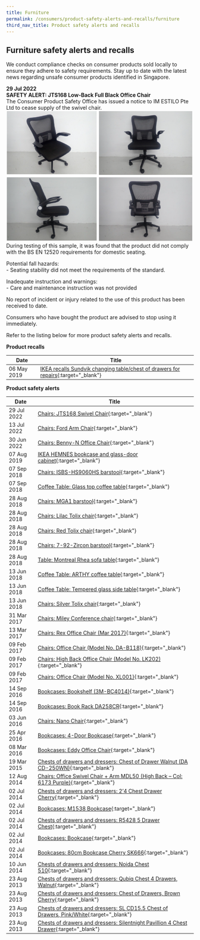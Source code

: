 ```yaml
---
title: Furniture
permalink: /consumers/product-safety-alerts-and-recalls/furniture
third_nav_title: Product safety alerts and recalls
---
```

## Furniture safety alerts and recalls
We conduct compliance checks on consumer products sold locally to ensure they adhere to safety requirements. Stay up to date with the latest news regarding unsafe consumer products identified in Singapore.

**29 Jul 2022**<br>
**SAFETY ALERT: JTS168 Low-Back Full Black Office Chair**<br>
The Consumer Product Safety Office has issued a notice to IM ESTILO Pte Ltd to cease supply of the swivel chair.
<img src="/images/product-safety-alerts-and-recalls/furniture/jts168-chair.png" alt="JTS168 Swivel Chair" style="width:500px;height:350px;"><br>
During testing of this sample, it was found that the product did not comply with the BS EN 12520 requirements for domestic seating.

Potential fall hazards:<br>
	- Seating stability did not meet the requirements of the standard.

Inadequate instruction and warnings:<br>
	- Care and maintenance instruction was not provided<br>

No report of incident or injury related to the use of this product has been received to date.

Consumers who have bought the product are advised to stop using it immediately.

Refer to the listing below for more product safety alerts and recalls.

**Product recalls**

|Date|Title|
|---|---|
|06 May 2019|[IKEA recalls Sundvik changing table/chest of drawers for repairs](/files/product-safety-alerts-and-recalls/furniture/furniture-recall-2019-05-06-ikea-recalls-sundvik-changing-table-chest-of-drawers-for-repairs.pdf){:target="_blank"}|

**Product safety alerts**

|Date|Title|
|---|---|
|29 Jul 2022|[Chairs: JTS168 Swivel Chair](/files/product-safety-alerts-and-recalls/furniture/furniture-alert-2022-07-29-jts168-swivel-chair.pdf){:target="_blank"}|
|13 Jul 2022|[Chairs: Ford Arm Chair](/files/product-safety-alerts-and-recalls/furniture/furniture-alert-2022-07-13-ford-arm-chair.pdf){:target="_blank"}|
|30 Jun 2022|[Chairs: Benny-N Office Chair](/files/product-safety-alerts-and-recalls/furniture/furniture-alert-2022-06-30-benny-n-office-chair.pdf){:target="_blank"}|
|07 Aug 2019|[IKEA HEMNES bookcase and glass-door cabinet](/files/product-safety-alerts-and-recalls/furniture/furniture-alert-2019-08-07-ikea-hemnes-bookcase-and-glass-door-cabinet.pdf){:target="_blank"}|
|07 Sep 2018|[Chairs: ISBS-HS9060HS barstool](/files/product-safety-alerts-and-recalls/furniture/furniture-alert-2018-09-07-isbs-hs9060hs-barstool-red.pdf){:target="_blank"}|
|07 Sep 2018|[Coffee Table: Glass top coffee table](/files/product-safety-alerts-and-recalls/furniture/furniture-alert-2018-09-07-glass-top-coffee-table.pdf){:target="_blank"}|
|28 Aug 2018|[Chairs: MGA1 barstool](/files/product-safety-alerts-and-recalls/furniture/furniture-alert-2018-08-28-mga1-barstool.pdf){:target="_blank"}|
|28 Aug 2018|[Chairs: Lilac Tolix chair](/files/product-safety-alerts-and-recalls/furniture/furniture-alert-2018-08-28-lilac-tolix-chair.pdf){:target="_blank"}|
|28 Aug 2018|[Chairs: Red Tolix chair](/files/product-safety-alerts-and-recalls/furniture/furniture-alert-2018-08-28-red-tolix-chair.pdf){:target="_blank"}|
|28 Aug 2018|[Chairs: 7-92-Zircon barstool](/files/product-safety-alerts-and-recalls/furniture/furniture-alert-2018-08-28-7-92-zircon-barstool.pdf){:target="_blank"}|
|28 Aug 2018|[Table: Montreal Rhea sofa table](/files/product-safety-alerts-and-recalls/furniture/furniture-alert-2018-08-28-montreal-rhea-sofa-table.pdf){:target="_blank"}|
|13 Jun 2018|[Coffee Table: ARTHY coffee table](/files/product-safety-alerts-and-recalls/furniture/furniture-alert-2018-06-13-arthy-coffee-table.pdf){:target="_blank"}|
|13 Jun 2018|[Coffee Table: Tempered glass side table](/files/product-safety-alerts-and-recalls/furniture/furniture-alert-2018-06-13-tempered-glass-side-table-black.pdf){:target="_blank"}|
|13 Jun 2018|[Chairs: Silver Tolix chair](/files/product-safety-alerts-and-recalls/furniture/furniture-alert-2018-06-13-tolix-chair-industrial-silver.pdf){:target="_blank"}|
|31 Mar 2017|[Chairs: Miley Conference chair](/files/product-safety-alerts-and-recalls/furniture/furniture-alert-2017-03-31-miley-conference-chair.pdf){:target="_blank"}|
|13 Mar 2017|[Chairs: Rex Office Chair (Mar 2017)](/files/product-safety-alerts-and-recalls/furniture/furniture-alert-2017-03-13-rex-office-chair.pdf){:target="_blank"}|
|09 Feb 2017|[Chairs: Office Chair (Model No. DA-B118)](/files/product-safety-alerts-and-recalls/furniture/furniture-alert-2017-02-09-office-chair-model-da-b118.pdf){:target="_blank"}|
|09 Feb 2017|[Chairs: High Back Office Chair (Model No. LK202)](/files/product-safety-alerts-and-recalls/furniture/furniture-alert-2017-02-09-high-back-office-chair-model-lk202.pdf){:target="_blank"}|
|09 Feb 2017|[Chairs: Office Chair (Model No. XL001)](/files/product-safety-alerts-and-recalls/furniture/furniture-alert-2017-02-09-office-chair-model-xl001.pdf){:target="_blank"}|
|14 Sep 2016|[Bookcases: Bookshelf (3M-BC4014)](/files/product-safety-alerts-and-recalls/furniture/furniture-alert-2016-09-14-bookshelf-3m-bc4014.pdf){:target="_blank"}|
|14 Sep 2016|[Bookcases: Book Rack DA258CR](/files/product-safety-alerts-and-recalls/furniture/furniture-alert-2016-09-14-book-rack-da258cr.pdf){:target="_blank"}|
|03 Jun 2016|[Chairs: Nano Chair](/files/product-safety-alerts-and-recalls/furniture/furniture-alert-2016-06-03-nano-chair.pdf){:target="_blank"}|
|25 Apr 2016|[Bookcases: 4-Door Bookcase](/files/product-safety-alerts-and-recalls/furniture/furniture-alert-2016-04-25-4-door-bookcase.pdf){:target="_blank"}|
|08 Mar 2016|[Bookcases: Eddy Office Chair](/files/product-safety-alerts-and-recalls/furniture/furniture-alert-2016-03-08-eddy-office-chair.pdf){:target="_blank"}|
|19 Mar 2015|[Chests of drawers and dressers: Chest of Drawer Walnut (DA CD-250WN)](/files/product-safety-alerts-and-recalls/furniture/furniture-alert-2015-03-19-chest-of-drawer-walnut-da-cd-250wn.pdf){:target="_blank"}|
|12 Aug 2014|[Chairs: Office Swivel Chair + Arm MDL50 (High Back – Col: 6173 Purple)](/files/product-safety-alerts-and-recalls/furniture/furniture-alert-2014-08-12-office-swivel-chair-arm-mdl50.pdf){:target="_blank"}|
|02 Jul 2014|[Chests of drawers and dressers: 2’4 Chest Drawer Cherry](/files/product-safety-alerts-and-recalls/furniture/furniture-alert-2014-07-02-2-4-chest-drawer-cherry.pdf){:target="_blank"}|
|02 Jul 2014|[Bookcases: M1538 Bookcase](/files/product-safety-alerts-and-recalls/furniture/furniture-alert-2014-07-02-m1538-bookcase.pdf){:target="_blank"}|
|02 Jul 2014|[Chests of drawers and dressers: R5428 5 Drawer Chest](/files/product-safety-alerts-and-recalls/furniture/furniture-alert-2014-07-02-r5428-5-drawer-chest.pdf){:target="_blank"}|
|02 Jul 2014|[Bookcases: Bookcase](/files/product-safety-alerts-and-recalls/furniture/furniture-alert-2014-07-02-bookcase.pdf){:target="_blank"}|
|02 Jul 2014|[Bookcases: 80cm Bookcase Cherry SK666](/files/product-safety-alerts-and-recalls/furniture/furniture-alert-2014-07-02-80cm-bookcase-cherry.pdf){:target="_blank"}|
|10 Jun 2014|[Chests of drawers and dressers: Noida Chest 510](/files/product-safety-alerts-and-recalls/furniture/furniture-alert-2014-06-10-noida-chest-510.pdf){:target="_blank"}|
|23 Aug 2013|[Chests of drawers and dressers: Qubiq Chest 4 Drawers, Walnut](/files/product-safety-alerts-and-recalls/furniture/furniture-alert-2013-08-23-qubiq-chest-4-drawers-walnut.pdf){:target="_blank"}|
|23 Aug 2013|[Chests of drawers and dressers: Chest of Drawers, Brown Cherry](/files/product-safety-alerts-and-recalls/furniture/furniture-alert-2013-08-23-chest-of-drawers-brown-cherry.pdf){:target="_blank"}|
|23 Aug 2013|[Chests of drawers and dressers: SL CD15.5 Chest of Drawers, Pink/White](/files/product-safety-alerts-and-recalls/furniture/furniture-alert-2013-08-23-sl-cd15-5-chest-of-drawers.pdf){:target="_blank"}|
|23 Aug 2013|[Chests of drawers and dressers: Silentnight Pavillion 4 Chest Drawer](/files/product-safety-alerts-and-recalls/furniture/furniture-alert-2013-08-23-silentnight-pavillion-4-chest-drawer.pdf){:target="_blank"}|